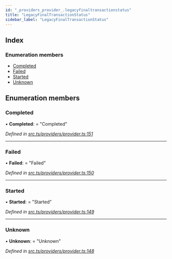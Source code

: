```yaml
---
id: "_providers_provider_.legacyfinaltransactionstatus"
title: "LegacyFinalTransactionStatus"
sidebar_label: "LegacyFinalTransactionStatus"
---
```


## Index

### Enumeration members

* [Completed](_providers_provider_.legacyfinaltransactionstatus.md#completed)
* [Failed](_providers_provider_.legacyfinaltransactionstatus.md#failed)
* [Started](_providers_provider_.legacyfinaltransactionstatus.md#started)
* [Unknown](_providers_provider_.legacyfinaltransactionstatus.md#unknown)

## Enumeration members

###  Completed

• **Completed**: = "Completed"

*Defined in [src.ts/providers/provider.ts:151](https://github.com/nearprotocol/nearlib/blob/06c3a45/src.ts/providers/provider.ts#L151)*

___

###  Failed

• **Failed**: = "Failed"

*Defined in [src.ts/providers/provider.ts:150](https://github.com/nearprotocol/nearlib/blob/06c3a45/src.ts/providers/provider.ts#L150)*

___

###  Started

• **Started**: = "Started"

*Defined in [src.ts/providers/provider.ts:149](https://github.com/nearprotocol/nearlib/blob/06c3a45/src.ts/providers/provider.ts#L149)*

___

###  Unknown

• **Unknown**: = "Unknown"

*Defined in [src.ts/providers/provider.ts:148](https://github.com/nearprotocol/nearlib/blob/06c3a45/src.ts/providers/provider.ts#L148)*
